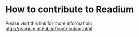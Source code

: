 # How to contribute to Readium

Please visit this link for more information:
http://readium.github.io/contributing.html
